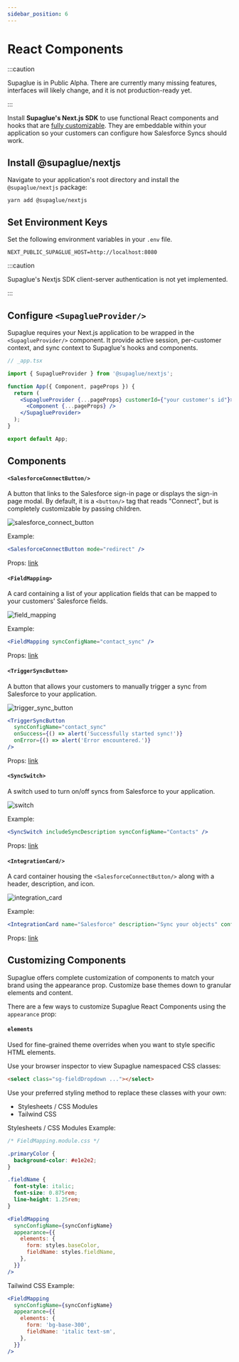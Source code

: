 ```yaml
---
sidebar_position: 6
---
```


# React Components

:::caution

Supaglue is in Public Alpha. There are currently many missing features, interfaces will likely change, and it is not production-ready yet.

:::

Install **Supaglue's Next.js SDK** to use functional React components and hooks that are [fully customizable](#customizing-components). They are embeddable within your application so your customers can configure how Salesforce Syncs should work.

## Install @supaglue/nextjs

Navigate to your application's root directory and install the `@supaglue/nextjs` package:

```shell
yarn add @supaglue/nextjs
```

## Set Environment Keys

Set the following environment variables in your `.env` file.

```shell
NEXT_PUBLIC_SUPAGLUE_HOST=http://localhost:8080
```

:::caution

Supaglue's Nextjs SDK client-server authentication is not yet implemented.

:::

## Configure `<SupaglueProvider/>`

Supaglue requires your Next.js application to be wrapped in the `<SupaglueProvider/>` component. It provide active session, per-customer context, and sync context to Supaglue's hooks and components.

```jsx
// _app.tsx

import { SupaglueProvider } from '@supaglue/nextjs';

function App({ Component, pageProps }) {
  return (
    <SupaglueProvider {...pageProps} customerId={"your customer's id"}>
      <Component {...pageProps} />
    </SupaglueProvider>
  );
}

export default App;
```

## Components

#### `<SalesforceConnectButton/>`

A button that links to the Salesforce sign-in page or displays the sign-in page modal. By default, it is a `<button/>` tag that reads "Connect", but is completely customizable by passing children.

![salesforce_connect_button](/img/react_components/salesforce_connect_button.png 'salesforce connect button')

Example:

```jsx
<SalesforceConnectButton mode="redirect" />
```

Props: [link](https://github.com/supaglue-labs/supaglue/blob/v0.2.0/packages/nextjs/src/components/SalesforceConnectButton/SalesforceConnectButton.tsx#L7)

#### `<FieldMapping>`

A card containing a list of your application fields that can be mapped to your customers' Salesforce fields.

![field_mapping](/img/react_components/field_mapping.png 'field mapping')

Example:

```jsx
<FieldMapping syncConfigName="contact_sync" />
```

Props: [link](https://github.com/supaglue-labs/supaglue/blob/v0.2.0/packages/nextjs/src/components/FieldMapping/FieldMapping.tsx#L173)

#### `<TriggerSyncButton>`

A button that allows your customers to manually trigger a sync from Salesforce to your application.

![trigger_sync_button](/img/react_components/trigger_sync_button.png 'trigger_sync_button')

```jsx
<TriggerSyncButton
  syncConfigName="contact_sync"
  onSuccess={() => alert('Successfully started sync!')}
  onError={() => alert('Error encountered.')}
/>
```

Props: [link](https://github.com/supaglue-labs/supaglue/blob/v0.2.0/packages/nextjs/src/components/TriggerSyncButton/TriggerSyncButton.tsx#L11)

#### `<SyncSwitch>`

A switch used to turn on/off syncs from Salesforce to your application.

![switch](/img/react_components/switch.png 'switch')

Example:

```jsx
<SyncSwitch includeSyncDescription syncConfigName="Contacts" />
```

Props: [link](https://github.com/supaglue-labs/supaglue/blob/v0.2.0/packages/nextjs/src/components/Switch/Switch.tsx#L19)

#### `<IntegrationCard/>`

A card container housing the `<SalesforceConnectButton/>` along with a header, description, and icon.

![integration_card](/img/react_components/integration_card.png 'integration_card')

Example:

```jsx
<IntegrationCard name="Salesforce" description="Sync your objects" configurationUrl={`/salesforce/details`} />
```

Props: [link](https://github.com/supaglue-labs/supaglue/blob/v0.2.0/packages/nextjs/src/components/IntegrationCard/IntegrationCard.tsx#L9)

## Customizing Components

Supaglue offers complete customization of components to match your brand using the appearance prop. Customize base themes down to granular elements and content.

There are a few ways to customize Supaglue React Components using the `appearance` prop:

#### `elements`

Used for fine-grained theme overrides when you want to style specific HTML elements.

Use your browser inspector to view Supaglue namespaced CSS classes:

```html
<select class="sg-fieldDropdown ..."></select>
```

Use your preferred styling method to replace these classes with your own:

- Stylesheets / CSS Modules
- Tailwind CSS

Stylesheets / CSS Modules Example:

```css
/* FieldMapping.module.css */

.primaryColor {
  background-color: #e1e2e2;
}

.fieldName {
  font-style: italic;
  font-size: 0.875rem;
  line-height: 1.25rem;
}
```

```jsx
<FieldMapping
  syncConfigName={syncConfigName}
  appearance={{
    elements: {
      form: styles.baseColor,
      fieldName: styles.fieldName,
    },
  }}
/>
```

Tailwind CSS Example:

```jsx
<FieldMapping
  syncConfigName={syncConfigName}
  appearance={{
    elements: {
      form: 'bg-base-300',
      fieldName: 'italic text-sm',
    },
  }}
/>
```
